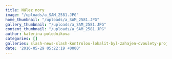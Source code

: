```yaml
---
title: Nález nory
image: "/uploads/a_SAM_2581.JPG"
home_thumbnail: "/uploads/a_SAM_2581.JPG"
gallery_thumbnail: "/uploads/a_SAM_2581.JPG"
content_thumbnail: "/uploads/a_SAM_2581.JPG"
author: katerina-polednikova
categories: []
galleries: slash-news-slash-kontrolou-lokalit-byl-zahajen-dvoulety-projekt
date: '2016-05-29 05:22:19 +0000'
---
```

